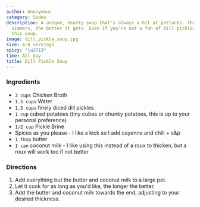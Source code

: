 ```yaml
---
author: Anonymous
category: Sides
description: A unique, hearty soup that's always a hit at potlucks. The longer it
  simmers, the better it gets. Even if you're not a fan of dill pickles, you'll love
  this soup.
image: dill_pickle_soup.jpg
size: 4-6 servings
spicy: "\u2713"
time: All day
title: Dill Pickle Soup
---
```

### Ingredients

* `3 cups` Chicken Broth
* `1.5 cups` Water
* `1.5 cups` finely diced dill pickles
* `1 cup` cubed potatoes (tiny cubes or chunky potatoes, this is up to your personal preference)
* `1/2 cup` Pickle Brine
* Spices as you please - I like a kick so I add cayenne and chili + s&p
* `1 tbsp` butter
* `1 can` coconut milk - I like using this instead of a roux to thicken, but a roux will work too if not better

### Directions

1. Add everything but the butter and coconut milk to a large pot.
2. Let it cook for as long as you'd like, the longer the better.
3. Add the butter and coconut milk towards the end, adjusting to your desired thickness.